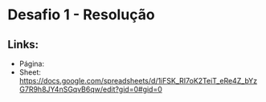 # Desafio 1 - Resolução

## Links:
- Página:
- Sheet: https://docs.google.com/spreadsheets/d/1iFSK_RI7oK2TeiT_eRe4Z_bYzG7R9h8JY4nSGqvB6qw/edit?gid=0#gid=0